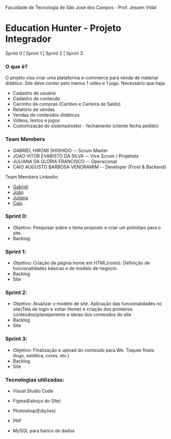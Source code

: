 Faculdade de Tecnologia de São José dos Campos - Prof. Jessen Vidal
# Education Hunter - Projeto Integrador

Sprint 0 | Sprint 1 | Sprint 2 | Sprint 3 

### O que é?
O projeto visa criar uma plataforma e-commerce para venda de material didático. Site deve conter pelo menos 1 vídeo e 1 jogo.
Necessário que haja:
 * Cadastro de usuário
 * Cadastro de conteúdo
 * Carrinho de compras (Cartões e Carteira de Saldo)
 * Relatório de vendas
 * Vendas de conteúdos didáticos
 * Videos, textos e jogos
 * Customização do sistema(rosto) - fechamento (cliente fecha pedido)

### Team Members
* GABRIEL HIROMI SHISHIDO -- Scrum Master
* JOAO VITOR EVARISTO DA SILVA -- Vice Scrum / Projetista
* JULIANA DA GLORIA FRANCISCO -- Operacional
* CAIO AUGUSTO BARBOSA VENDRAMIM -- Developer (Front & Backend)

Team Members Linkedin:
* [Gabriel]()
* [João]()
* [Juliana](https://www.linkedin.com/in/juliana-francisco-433a4492)
* [Caio](https://www.linkedin.com/in/caio-augusto-barbosa-vendramim-00813673)



### Sprint 0:
* Objetivo: Pesquisar sobre o tema proposto e criar um prótotipo para o site.
* Backlog

### Sprint 1:
* Objetivo: Criação da página home em HTML(rosto). Definição de funcionalidades básicas e de modelo de negócio.
* Backlog
* Site 

### Sprint 2:
* Objetivo: Atualizar o modelo de site. Aplicação das funcionalidades no site(Tela de login e voltar Home) e criação dos primeiros conteúdos(planejamento e ideias dos conteúdos do site
* Backlog
* Site

### Sprint 3:
* Objetivo: Finalização e upload do conteúdo para We. Toques finais (logo, estética, cores. etc.)
* Backlog
* Site

### Tecnologias utilizadas:
* Visual Studio Code

* Figma(Esboço do Site)

* Photoshop(Edições)

* PhP 

* MySQL para banco de dados
